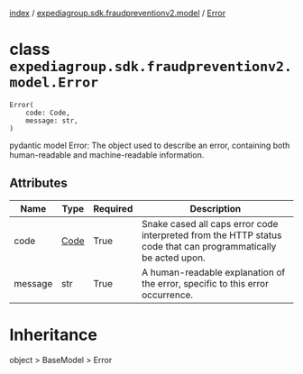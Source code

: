 [index](index.md) /
[expediagroup.sdk.fraudpreventionv2.model](expediagroup.sdk.fraudpreventionv2.model.md)
/ [Error](Error.md)

# class `expediagroup.sdk.fraudpreventionv2.model.Error`

```
Error(
    code: Code,
    message: str,
)
```

pydantic model Error: The object used to describe an error, containing
both human-readable and machine-readable information.

## Attributes

| Name    | Type            | Required | Description                                                                                                    |
| ------- | --------------- | -------- | -------------------------------------------------------------------------------------------------------------- |
| code    | [Code](Code.md) | True     | Snake cased all caps error code interpreted from the HTTP status code that can programmatically be acted upon. |
| message | str             | True     | A human-readable explanation of the error, specific to this error occurrence.                                  |

# Inheritance

object > BaseModel > Error
